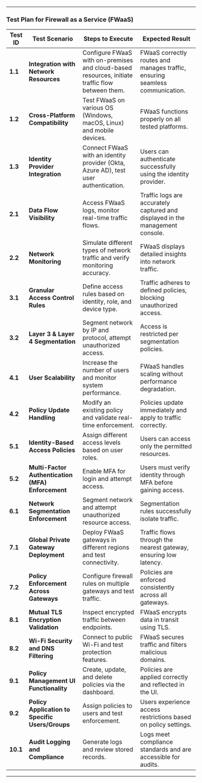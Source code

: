 
---

### **Test Plan for Firewall as a Service (FWaaS)**  

| **Test ID** | **Test Scenario** | **Steps to Execute** | **Expected Result** |
|------------|------------------|----------------------|---------------------|
| **1.1** | **Integration with Network Resources** | Configure FWaaS with on-premises and cloud-based resources, initiate traffic flow between them. | FWaaS correctly routes and manages traffic, ensuring seamless communication. |
| **1.2** | **Cross-Platform Compatibility** | Test FWaaS on various OS (Windows, macOS, Linux) and mobile devices. | FWaaS functions properly on all tested platforms. |
| **1.3** | **Identity Provider Integration** | Connect FWaaS with an identity provider (Okta, Azure AD), test user authentication. | Users can authenticate successfully using the identity provider. |
| **2.1** | **Data Flow Visibility** | Access FWaaS logs, monitor real-time traffic flows. | Traffic logs are accurately captured and displayed in the management console. |
| **2.2** | **Network Monitoring** | Simulate different types of network traffic and verify monitoring accuracy. | FWaaS displays detailed insights into network traffic. |
| **3.1** | **Granular Access Control Rules** | Define access rules based on identity, role, and device type. | Traffic adheres to defined policies, blocking unauthorized access. |
| **3.2** | **Layer 3 & Layer 4 Segmentation** | Segment network by IP and protocol, attempt unauthorized access. | Access is restricted per segmentation policies. |
| **4.1** | **User Scalability** | Increase the number of users and monitor system performance. | FWaaS handles scaling without performance degradation. |
| **4.2** | **Policy Update Handling** | Modify an existing policy and validate real-time enforcement. | Policies update immediately and apply to traffic correctly. |
| **5.1** | **Identity-Based Access Policies** | Assign different access levels based on user roles. | Users can access only the permitted resources. |
| **5.2** | **Multi-Factor Authentication (MFA) Enforcement** | Enable MFA for login and attempt access. | Users must verify identity through MFA before gaining access. |
| **6.1** | **Network Segmentation Enforcement** | Segment network and attempt unauthorized resource access. | Segmentation rules successfully isolate traffic. |
| **7.1** | **Global Private Gateway Deployment** | Deploy FWaaS gateways in different regions and test connectivity. | Traffic flows through the nearest gateway, ensuring low latency. |
| **7.2** | **Policy Enforcement Across Gateways** | Configure firewall rules on multiple gateways and test traffic. | Policies are enforced consistently across all gateways. |
| **8.1** | **Mutual TLS Encryption Validation** | Inspect encrypted traffic between endpoints. | FWaaS encrypts data in transit using TLS. |
| **8.2** | **Wi-Fi Security and DNS Filtering** | Connect to public Wi-Fi and test protection features. | FWaaS secures traffic and filters malicious domains. |
| **9.1** | **Policy Management UI Functionality** | Create, update, and delete policies via the dashboard. | Policies are applied correctly and reflected in the UI. |
| **9.2** | **Policy Application to Specific Users/Groups** | Assign policies to users and test enforcement. | Users experience access restrictions based on policy settings. |
| **10.1** | **Audit Logging and Compliance** | Generate logs and review stored records. | Logs meet compliance standards and are accessible for audits. |

---
